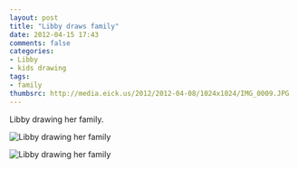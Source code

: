 ```yaml
---
layout: post
title: "Libby draws family"
date: 2012-04-15 17:43
comments: false
categories: 
- Libby
- kids drawing
tags:
- family
thumbsrc: http://media.eick.us/2012/2012-04-08/1024x1024/IMG_0009.JPG
---
```

Libby drawing her family.



![Libby drawing her family](/assets/images/2012/2012-04-08/IMG_0009.JPG)




![Libby drawing her family](/assets/images/2012/2012-04-08/IMG_0004.JPG)

